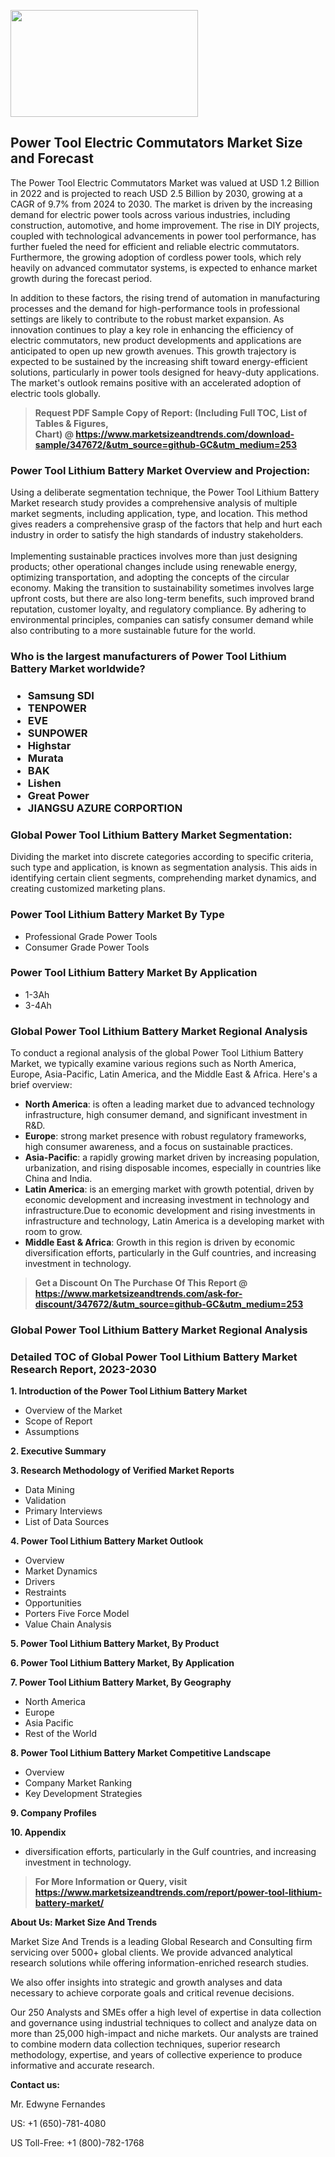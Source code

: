 <p><img class="alignnone size-medium wp-image-20088" src="https://ffe5etoiles.com/wp-content/uploads/2024/12/MST1-300x171.png" alt="" width="300" height="171" /></p><h2>Power Tool Electric Commutators Market Size and Forecast</h2><p>The Power Tool Electric Commutators Market was valued at USD 1.2 Billion in 2022 and is projected to reach USD 2.5 Billion by 2030, growing at a CAGR of 9.7% from 2024 to 2030. The market is driven by the increasing demand for electric power tools across various industries, including construction, automotive, and home improvement. The rise in DIY projects, coupled with technological advancements in power tool performance, has further fueled the need for efficient and reliable electric commutators. Furthermore, the growing adoption of cordless power tools, which rely heavily on advanced commutator systems, is expected to enhance market growth during the forecast period.</p><p>In addition to these factors, the rising trend of automation in manufacturing processes and the demand for high-performance tools in professional settings are likely to contribute to the robust market expansion. As innovation continues to play a key role in enhancing the efficiency of electric commutators, new product developments and applications are anticipated to open up new growth avenues. This growth trajectory is expected to be sustained by the increasing shift toward energy-efficient solutions, particularly in power tools designed for heavy-duty applications. The market's outlook remains positive with an accelerated adoption of electric tools globally.</p></p><blockquote id="" class=""><strong>Request PDF Sample Copy of Report: (Including Full TOC, List of Tables &amp; Figures, Chart)&nbsp;@&nbsp;<strong><a href="https://www.marketsizeandtrends.com/download-sample/347672/&utm_source=github-GC&utm_medium=253" target="_blank">https://www.marketsizeandtrends.com/download-sample/347672/&utm_source=github-GC&utm_medium=253</a></strong></strong></blockquote><h3 id="" class="">Power Tool Lithium Battery Market&nbsp;Overview and Projection:</h3><p id="" class="">Using a deliberate segmentation technique, the Power Tool Lithium Battery Market research study provides a comprehensive analysis of multiple market segments, including application, type, and location. This method gives readers a comprehensive grasp of the factors that help and hurt each industry in order to satisfy the high standards of industry stakeholders. <br /> <br />Implementing sustainable practices involves more than just designing products; other operational changes include using renewable energy, optimizing transportation, and adopting the concepts of the circular economy. Making the transition to sustainability sometimes involves large upfront costs, but there are also long-term benefits, such improved brand reputation, customer loyalty, and regulatory compliance. By adhering to environmental principles, companies can satisfy consumer demand while also contributing to a more sustainable future for the world.</p><h3 id="" class="">Who is the largest manufacturers of&nbsp;Power Tool Lithium Battery Market worldwide?</h3><h3 class=""><p><ul><li>Samsung SDI </li><li> TENPOWER </li><li> EVE </li><li> SUNPOWER </li><li> Highstar </li><li> Murata </li><li> BAK </li><li> Lishen </li><li> Great Power </li><li> JIANGSU AZURE CORPORTION</li></ul></p></h3><h3 id="" class="">Global&nbsp;Power Tool Lithium Battery Market Segmentation:</h3><p id="" class="">Dividing the market into discrete categories according to specific criteria, such type and application, is known as segmentation analysis. This aids in identifying certain client segments, comprehending market dynamics, and creating customized marketing plans.</p><h3 id="" class="">Power Tool Lithium Battery Market&nbsp;By Type</h3><p><p><ul><li>Professional Grade Power Tools</li><li> Consumer Grade Power Tools</p></li></ul></p></p><h3 id="" class="">Power Tool Lithium Battery Market&nbsp;By Application</h3><p class=""><p><ul><li>1-3Ah</li><li> 3-4Ah</li></ul></p></p><h3 id="" class="">Global Power Tool Lithium Battery Market Regional Analysis</h3><p id="" class="">To conduct a regional analysis of the global Power Tool Lithium Battery Market, we typically examine various regions such as North America, Europe, Asia-Pacific, Latin America, and the Middle East &amp; Africa. Here's a brief overview:</p><ul><li><strong>North America</strong>: is often a leading market due to advanced technology infrastructure, high consumer demand, and significant investment in R&amp;D.</li><li><strong>Europe</strong>: strong market presence with robust regulatory frameworks, high consumer awareness, and a focus on sustainable practices.</li><li><strong>Asia-Pacific</strong>: a rapidly growing market driven by increasing population, urbanization, and rising disposable incomes, especially in countries like China and India.</li><li><strong>Latin America</strong>: is an emerging market with growth potential, driven by economic development and increasing investment in technology and infrastructure.Due to economic development and rising investments in infrastructure and technology, Latin America is a developing market with room to grow.</li><li><strong>Middle East &amp; Africa</strong>: Growth in this region is driven by economic diversification efforts, particularly in the Gulf countries, and increasing investment in technology.</li></ul><blockquote id="" class=""><strong>Get a Discount On The Purchase Of This Report @ <strong><a href="https://www.marketsizeandtrends.com/ask-for-discount/347672/&utm_source=github-GC&utm_medium=253" target="_blank">https://www.marketsizeandtrends.com/ask-for-discount/347672/&utm_source=github-GC&utm_medium=253</a></strong></strong></blockquote><h3 id="" class="">Global Power Tool Lithium Battery Market Regional Analysis</h3><h3 id="" class="">Detailed TOC of Global Power Tool Lithium Battery Market Research Report, 2023-2030</h3><p id="" class=""><strong>1. Introduction of the Power Tool Lithium Battery Market</strong></p><ul><li>Overview of the Market</li><li>Scope of Report</li><li>Assumptions</li></ul><p id="" class=""><strong>2. Executive Summary</strong></p><p id="" class=""><strong>3. Research Methodology of Verified Market Reports</strong></p><ul><li>Data Mining</li><li>Validation</li><li>Primary Interviews</li><li>List of Data Sources</li></ul><p id="" class=""><strong>4. Power Tool Lithium Battery Market Outlook</strong></p><ul><li>Overview</li><li>Market Dynamics</li><li>Drivers</li><li>Restraints</li><li>Opportunities</li><li>Porters Five Force Model</li><li>Value Chain Analysis</li></ul><p id="" class=""><strong>5. Power Tool Lithium Battery Market, By Product</strong></p><p id="" class=""><strong>6. Power Tool Lithium Battery Market, By Application</strong></p><p id="" class=""><strong>7. Power Tool Lithium Battery Market, By Geography</strong></p><ul><li>North America</li><li>Europe</li><li>Asia Pacific</li><li>Rest of the World</li></ul><p id="" class=""><strong>8. Power Tool Lithium Battery Market Competitive Landscape</strong></p><ul><li>Overview</li><li>Company Market Ranking</li><li>Key Development Strategies</li></ul><p id="" class=""><strong>9. Company Profiles</strong></p><p id="" class=""><strong>10. Appendix</strong></p><ul><li>diversification efforts, particularly in the Gulf countries, and increasing investment in technology.</li></ul><blockquote id="" class=""><strong>For More Information or Query, visit <strong><strong><a href="https://www.marketsizeandtrends.com/report/power-tool-lithium-battery-market/" target="_blank">https://www.marketsizeandtrends.com/report/power-tool-lithium-battery-market/</a></strong></strong></strong></blockquote><p id="" class=""><strong>About Us: Market Size And Trends</strong></p><p id="" class="">Market Size And Trends is a leading Global Research and Consulting firm servicing over 5000+ global clients. We provide advanced analytical research solutions while offering information-enriched research studies.</p><p id="" class="">We also offer insights into strategic and growth analyses and data necessary to achieve corporate goals and critical revenue decisions.</p><p id="" class="">Our 250 Analysts and SMEs offer a high level of expertise in data collection and governance using industrial techniques to collect and analyze data on more than 25,000 high-impact and niche markets. Our analysts are trained to combine modern data collection techniques, superior research methodology, expertise, and years of collective experience to produce informative and accurate research.</p><p id="" class=""><strong>Contact us:</strong></p><p id="" class="">Mr. Edwyne Fernandes</p><p id="" class="">US: +1 (650)-781-4080</p><p id="" class="">US Toll-Free: +1 (800)-782-1768</p>

